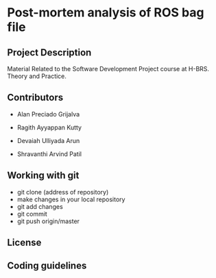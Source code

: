 # Post-mortem analysis of ROS bag file

## Project Description

Material Related to the Software Development Project course at H-BRS. Theory and Practice. 

##  Contributors 

- Alan Preciado Grijalva
- Ragith Ayyappan Kutty
- Devaiah Ulliyada Arun

- Shravanthi Arvind Patil 

## Working with git 

- git clone (address of repository)
- make changes in your local repository 
- git add changes
- git commit 
- git push origin/master

## License

## Coding guidelines
